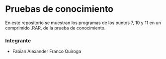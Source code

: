 # Pruebas de conocimiento
En este repositorio se muestran los programas de los puntos 7, 10 y 11 en un comprimido .RAR, de la prueba de conocimiento.

### Integrante
- Fabian Alexander Franco Quiroga 

